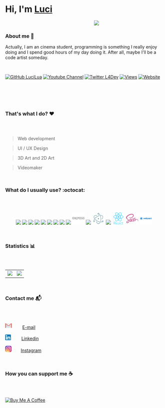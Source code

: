 # **Hi, I'm <a href="https://www.linkedin.com/in/l%C3%BAcia-guelber-837a50185/">Luci</a>**
<img align='right' src="https://i.pinimg.com/originals/75/8f/1c/758f1cd8cede9c3e4711306fc030f4ce.gif" width="220">
</br>

### **About me** 👋
<p align="left">
Actually, I am an cinema student, programming is something I really enjoy doing and I spend good hours of my day doing it. After all, maybe I'll be a code artist someday.
</p>
</br>

[![GitHub LuciLua](https://img.shields.io/github/followers/LuciLua?label=follow&style=social)](https://github.com/LuciLua) [![Youtube Channel](https://img.shields.io/youtube/channel/subscribers/UCIbJuoAAdTP9rClO7mK-aVg?color=00cc00)](https://www.youtube.com/channel/UCIbJuoAAdTP9rClO7mK-aVg) [![Twitter L4Dev](https://img.shields.io/twitter/follow/L4dev)](https://twitter.com/L4dev) [![Views](https://komarev.com/ghpvc/?username=LuciLua&label=Profile+views&color=lightgrey&style=flat)](https://github.com/LuciLua) [![Website](https://img.shields.io/badge/Portfolio-%23555?logo=googleChrome&logoColor=ddd)](https://luci-lua.tk/)



</br>

```bash  
```



</br>

### <b>That's what I do?</b> :hearts:
##

</br>

>  Web development 

>  UI / UX Design 

> 3D Art and 2D Art 

> Videomaker


</br>

### <b>What do I usually use?</b> :octocat:
##

</br>
<p align="center">
    <img
      height="40px"
      src="https://camo.githubusercontent.com/57f528d363944ba0c4151826973ce5dda859c2f9e9ada8798e22c677c180ead4/68747470733a2f2f696d672e69636f6e73382e636f6d2f666c75656e742f3234302f3030303030302f76697375616c2d73747564696f2d636f64652d323031392e706e67"
    />
    <img
      height="40px"
      src="https://camo.githubusercontent.com/937d189e89eebf19ca83d796f68380657645f49a05c9ef6fbc00020ff7ab32f9/68747470733a2f2f696d672e69636f6e73382e636f6d2f636f6c6f722f3234302f3030303030302f68746d6c2d352e706e67"
    />
    <img
      href="https://www.w3schools.com/css/"
      height="40px"
      src="https://camo.githubusercontent.com/7131f4436c32be236b582de559e96e8bc298c85f54006f02696b054c5930b2b4/68747470733a2f2f696d672e69636f6e73382e636f6d2f636f6c6f722f3234302f3030303030302f637373332e706e67"
    />
    <img
      height="40px"
      src="https://camo.githubusercontent.com/30223dd4dad432d13a8b95ce5cb7ea20825858f8ebce349e6945f931ced4e1bf/68747470733a2f2f696d672e69636f6e73382e636f6d2f636f6c6f722f3234302f3030303030302f6a6176617363726970742e706e67"
    />
    <img
      height="40px"
      src="https://camo.githubusercontent.com/0fdac9571fe0749b0982007f44a8c09992014ea1d3736a960fc0f5b24391619f/68747470733a2f2f696d672e69636f6e73382e636f6d2f636f6c6f722f3234302f3030303030302f747970657363726970742e706e67"
    />
    <img
      height="40px"
      src="https://camo.githubusercontent.com/fea5acac7226ad7d4cb97b7ddc9bca876c546e4c969d4125b76098e401cc4203/68747470733a2f2f696d672e69636f6e73382e636f6d2f636f6c6f722f3234302f3030303030302f707974686f6e2e706e67"
    />
    <img
      height="40px"
      src="https://camo.githubusercontent.com/db5248fc3425ae9af90ab77b209d96f858fc8dfab4dc3ba71532a64b2e7f38f6/68747470733a2f2f696d672e69636f6e73382e636f6d2f636f6c6f722f39362f3030303030302f7562756e74752d2d76312e706e67"
    />
    <img
      height="40px"
      src="https://camo.githubusercontent.com/87fa402da6f8a5b81d55c7bcf51e6038898ad37cd162aa3927b44f98c68914b7/68747470733a2f2f696d672e69636f6e73382e636f6d2f636f6c6f722f3234302f3030303030302f77696e646f77732d31302e706e67"
    />
    <img
      href="https://babeljs.io/"
      height="40px"
      src="https://www.vectorlogo.zone/logos/babeljs/babeljs-icon.svg"
    />
    <img
      href="https://expressjs.com"
      height="40px"
      src="https://raw.githubusercontent.com/devicons/devicon/master/icons/express/express-original-wordmark.svg"
    />
    <img
      href="https://www.blender.org/"
      height="40px"
      src="https://download.blender.org/branding/community/blender_community_badge_white.svg"
    />
    <img
      href="https://www.electronjs.org"
      height="40px"
      src="https://raw.githubusercontent.com/devicons/devicon/master/icons/electron/electron-original.svg"
    />
    <img
      href="https://www.figma.com/"
      height="40px"
      src="https://www.vectorlogo.zone/logos/figma/figma-icon.svg"
    />
    <img
      href="https://reactjs.org/"
      height="40px"
      src="https://raw.githubusercontent.com/devicons/devicon/master/icons/react/react-original-wordmark.svg"
    />
    <img
      href="https://sass-lang.com"
      height="40px"
      src="https://raw.githubusercontent.com/devicons/devicon/master/icons/sass/sass-original.svg"
    />
    <img
      href="https://webpack.js.org"
      height="40px"
      src="https://raw.githubusercontent.com/devicons/devicon/d00d0969292a6569d45b06d3f350f463a0107b0d/icons/webpack/webpack-original-wordmark.svg"
    />
</p>
</br>

### <b>Statistics :bar_chart: </b>
##
</br>
<table align="center">
  <tr>
    <td>
      <img width="300px" src="https://github-readme-stats.vercel.app/api/top-langs/?username=LuciLua&layout=compact&bg_color=DEG,f0f0f0f0,e8e8e8&text_color=2d2d2d&hide_border=false&locale=en&hide_title=true"/>
    </td>
    <td>
      <img width="340px" src="https://github-readme-stats.vercel.app/api?username=LuciLua&bg_color=f0f0f0f0&title_color=f00000&text_color=000000&&hide_border=false&icon_color=ff2222&show_icons=true&include_all_commits=true&hide_title=true" />
    </td>
  </tr>  
</table>
</br>


### <b>Contact me :mailbox_with_mail:</b>
## 
</br>

<img
  src="gmail.png"
  width="21px"/>
  ﾠﾠ [E-mail](mailto:luci.lua81@gmail.com)

<img
  src="ln.png"
  width="18px">
  ﾠﾠ [Linkedin](https://www.linkedin.com/in/l%C3%BAcia-guelber-837a50185/)

<img
  src="insta.png"
  width="20px">
   ﾠﾠ[Instagram](https://www.instagram.com/luci_lua81/)

</br>


### <b>How you can support me ☕</b>

##

</br>

<a href="https://www.buymeacoffee.com/luci.lua" target="_blank"><img src="https://www.buymeacoffee.com/assets/img/custom_images/orange_img.png" alt="Buy Me A Coffee" style="height: 41px !important;width: 174px" ></a> 

